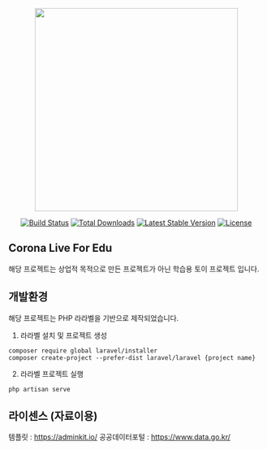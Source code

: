 <p align="center"><a href="https://laravel.com" target="_blank"><img src="https://raw.githubusercontent.com/laravel/art/master/logo-lockup/5%20SVG/2%20CMYK/1%20Full%20Color/laravel-logolockup-cmyk-red.svg" width="400"></a></p>

<p align="center">
<a href="https://travis-ci.org/laravel/framework"><img src="https://travis-ci.org/laravel/framework.svg" alt="Build Status"></a>
<a href="https://packagist.org/packages/laravel/framework"><img src="https://img.shields.io/packagist/dt/laravel/framework" alt="Total Downloads"></a>
<a href="https://packagist.org/packages/laravel/framework"><img src="https://img.shields.io/packagist/v/laravel/framework" alt="Latest Stable Version"></a>
<a href="https://packagist.org/packages/laravel/framework"><img src="https://img.shields.io/packagist/l/laravel/framework" alt="License"></a>
</p>

## Corona Live For Edu
해당 프로젝트는 상업적 목적으로 만든 프로젝트가 아닌 학습용 토이 프로젝트 입니다.

## 개발환경
해당 프로젝트는 PHP 라라벨을 기반으로 제작되었습니다.

1. 라라벨 설치 및 프로젝트 생성
```
composer require global laravel/installer
composer create-project --prefer-dist laravel/laravel {project name}
```
2. 라라벨 프로젝트 실행
```
php artisan serve
```

## 라이센스 (자료이용)
템플릿 : https://adminkit.io/
공공데이터포털 : https://www.data.go.kr/ 
